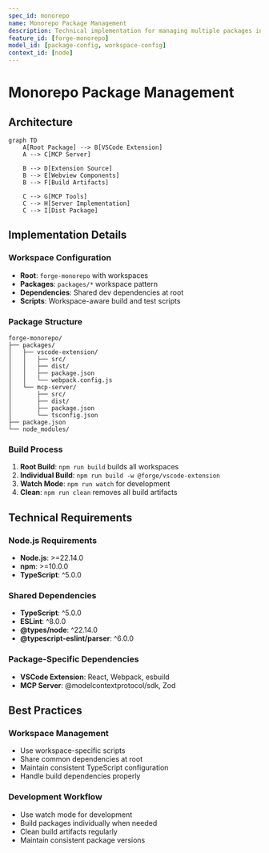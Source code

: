 ```yaml
---
spec_id: monorepo
name: Monorepo Package Management
description: Technical implementation for managing multiple packages in the Forge monorepo
feature_id: [forge-monorepo]
model_id: [package-config, workspace-config]
context_id: [node]
---
```


# Monorepo Package Management

## Architecture

```mermaid
graph TD
    A[Root Package] --> B[VSCode Extension]
    A --> C[MCP Server]
    
    B --> D[Extension Source]
    B --> E[Webview Components]
    B --> F[Build Artifacts]
    
    C --> G[MCP Tools]
    C --> H[Server Implementation]
    C --> I[Dist Package]
```

## Implementation Details

### Workspace Configuration
- **Root**: `forge-monorepo` with workspaces
- **Packages**: `packages/*` workspace pattern
- **Dependencies**: Shared dev dependencies at root
- **Scripts**: Workspace-aware build and test scripts

### Package Structure
```
forge-monorepo/
├── packages/
│   ├── vscode-extension/
│   │   ├── src/
│   │   ├── dist/
│   │   ├── package.json
│   │   └── webpack.config.js
│   └── mcp-server/
│       ├── src/
│       ├── dist/
│       ├── package.json
│       └── tsconfig.json
├── package.json
└── node_modules/
```

### Build Process
1. **Root Build**: `npm run build` builds all workspaces
2. **Individual Build**: `npm run build -w @forge/vscode-extension`
3. **Watch Mode**: `npm run watch` for development
4. **Clean**: `npm run clean` removes all build artifacts

## Technical Requirements

### Node.js Requirements
- **Node.js**: >=22.14.0
- **npm**: >=10.0.0
- **TypeScript**: ^5.0.0

### Shared Dependencies
- **TypeScript**: ^5.0.0
- **ESLint**: ^8.0.0
- **@types/node**: ^22.14.0
- **@typescript-eslint/parser**: ^6.0.0

### Package-Specific Dependencies
- **VSCode Extension**: React, Webpack, esbuild
- **MCP Server**: @modelcontextprotocol/sdk, Zod

## Best Practices

### Workspace Management
- Use workspace-specific scripts
- Share common dependencies at root
- Maintain consistent TypeScript configuration
- Handle build dependencies properly

### Development Workflow
- Use watch mode for development
- Build packages individually when needed
- Clean build artifacts regularly
- Maintain consistent package versions
